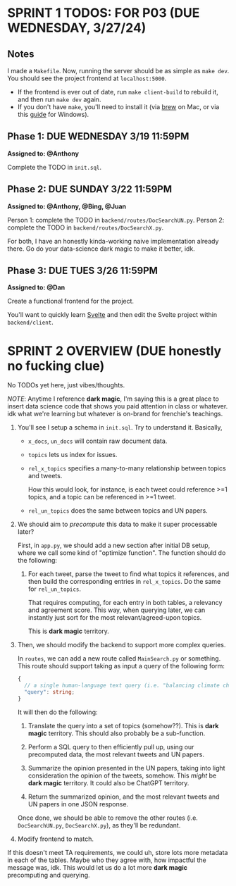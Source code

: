 # SPRINT 1 TODOS: FOR P03 (DUE WEDNESDAY, 3/27/24)

## Notes

I made a `Makefile`. Now, running the server should be as simple as `make dev`. You should see the project frontend at `localhost:5000`.

-   If the frontend is ever out of date, run `make client-build` to rebuild it, and then run `make dev` again.
-   If you don't have `make`, you'll need to install it (via [brew](https://formulae.brew.sh/formula/make) on Mac, or via this [guide](https://medium.com/@samsorrahman/how-to-run-a-makefile-in-windows-b4d115d7c516) for Windows).

## Phase 1: DUE WEDNESDAY 3/19 11:59PM

**Assigned to: @Anthony**

Complete the TODO in `init.sql`.

## Phase 2: DUE SUNDAY 3/22 11:59PM

**Assigned to: @Anthony, @Bing, @Juan**

Person 1: complete the TODO in `backend/routes/DocSearchUN.py`.
Person 2: complete the TODO in `backend/routes/DocSearchX.py`.

For both, I have an honestly kinda-working naive implementation already there.
Go do your data-science dark magic to make it better, idk.

## Phase 3: DUE TUES 3/26 11:59PM

**Assigned to: @Dan**

Create a functional frontend for the project.

You'll want to quickly learn [Svelte](https://svelte.dev/docs/introduction) and then edit the Svelte project within `backend/client`.

# SPRINT 2 OVERVIEW (DUE honestly no fucking clue)

No TODOs yet here, just vibes/thoughts.

_NOTE_: Anytime I reference **dark magic**, I'm saying this is a great place to insert data science code that shows you paid attention in class or whatever. idk what we're learning but whatever is on-brand for frenchie's teachings.

1. You'll see I setup a schema in `init.sql`. Try to understand it. Basically,

    - `x_docs`, `un_docs` will contain raw document data.
    - `topics` lets us index for issues.
    - `rel_x_topics` specifies a many-to-many relationship between topics and tweets.

        How this would look, for instance, is each tweet could reference >=1 topics, and a topic can be referenced in >=1 tweet.

    - `rel_un_topics` does the same between topics and UN papers.

2. We should aim to _precompute_ this data to make it super processable later?

    First, in `app.py`, we should add a new section after initial DB setup, where we call some kind of "optimize function". The function should do the following:

    1. For each tweet, parse the tweet to find what topics it references, and then build the corresponding entries in `rel_x_topics`. Do the same for `rel_un_topics`.

        That requires computing, for each entry in both tables, a relevancy and agreement score. This way, when querying later, we can instantly just sort for the most relevant/agreed-upon topics.

        This is **dark magic** territory.

3. Then, we should modify the backend to support more complex queries.

    In `routes`, we can add a new route called `MainSearch.py` or something. This route should support taking as input a query of the following form:

    ```ts
    {
      // a single human-language text query (i.e. "balancing climate change and the economy")
      "query": string;
    }
    ```

    It will then do the following:

    1. Translate the query into a set of topics (somehow??). This is **dark magic** territory. This should also probably be a sub-function.

    2. Perform a SQL query to then efficiently pull up, using our precomputed data, the most relevant tweets and UN papers.

    3. Summarize the opinion presented in the UN papers, taking into light consideration the opinion of the tweets, somehow. This _might_ be **dark magic** territory. It could also be ChatGPT territory.

    4. Return the summarized opinion, and the most relevant tweets and UN papers in one JSON response.

    Once done, we should be able to remove the other routes (i.e. `DocSearchUN.py`, `DocSearchX.py`), as they'll be redundant.

4. Modify frontend to match.

If this doesn't meet TA requirements, we could uh, store lots more metadata in each of the tables. Maybe who they agree with, how impactful the message was, idk. This would let us do a lot more **dark magic** precomputing and querying.
